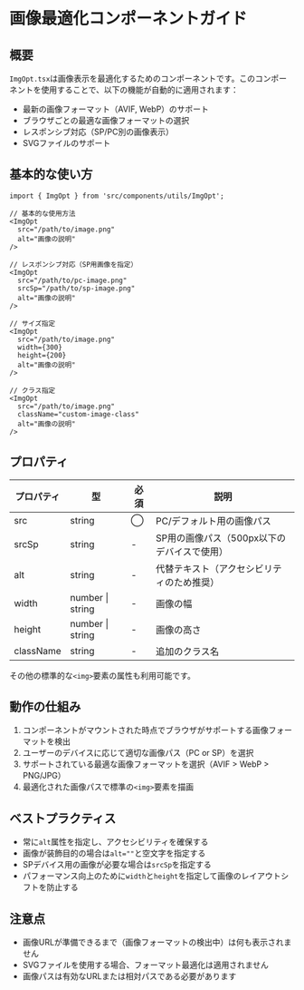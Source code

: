 # 画像最適化コンポーネントガイド

## 概要

`ImgOpt.tsx`は画像表示を最適化するためのコンポーネントです。このコンポーネントを使用することで、以下の機能が自動的に適用されます：

- 最新の画像フォーマット（AVIF, WebP）のサポート
- ブラウザごとの最適な画像フォーマットの選択
- レスポンシブ対応（SP/PC別の画像表示）
- SVGファイルのサポート

## 基本的な使い方

```tsx
import { ImgOpt } from 'src/components/utils/ImgOpt';

// 基本的な使用方法
<ImgOpt 
  src="/path/to/image.png" 
  alt="画像の説明" 
/>

// レスポンシブ対応（SP用画像を指定）
<ImgOpt 
  src="/path/to/pc-image.png" 
  srcSp="/path/to/sp-image.png" 
  alt="画像の説明" 
/>

// サイズ指定
<ImgOpt 
  src="/path/to/image.png" 
  width={300} 
  height={200} 
  alt="画像の説明" 
/>

// クラス指定
<ImgOpt 
  src="/path/to/image.png" 
  className="custom-image-class" 
  alt="画像の説明" 
/>
```

## プロパティ

| プロパティ | 型 | 必須 | 説明 |
|------------|-----|------|------|
| src | string | ◯ | PC/デフォルト用の画像パス |
| srcSp | string | - | SP用の画像パス（500px以下のデバイスで使用） |
| alt | string | - | 代替テキスト（アクセシビリティのため推奨） |
| width | number \| string | - | 画像の幅 |
| height | number \| string | - | 画像の高さ |
| className | string | - | 追加のクラス名 |

その他の標準的な`<img>`要素の属性も利用可能です。

## 動作の仕組み

1. コンポーネントがマウントされた時点でブラウザがサポートする画像フォーマットを検出
2. ユーザーのデバイスに応じて適切な画像パス（PC or SP）を選択
3. サポートされている最適な画像フォーマットを選択（AVIF > WebP > PNG/JPG）
4. 最適化された画像パスで標準の`<img>`要素を描画

## ベストプラクティス

- 常に`alt`属性を指定し、アクセシビリティを確保する
- 画像が装飾目的の場合は`alt=""`と空文字を指定する
- SPデバイス用の画像が必要な場合は`srcSp`を指定する
- パフォーマンス向上のために`width`と`height`を指定して画像のレイアウトシフトを防止する

## 注意点

- 画像URLが準備できるまで（画像フォーマットの検出中）は何も表示されません
- SVGファイルを使用する場合、フォーマット最適化は適用されません
- 画像パスは有効なURLまたは相対パスである必要があります 